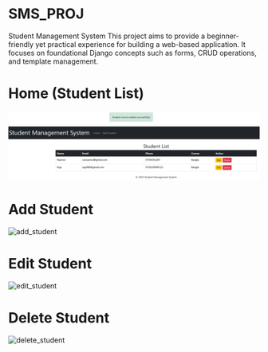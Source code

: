 # SMS_PROJ
Student Management System This project aims to provide a beginner-friendly yet practical experience for building a web-based application. It focuses on foundational Django concepts such as forms, CRUD operations, and template management.

# Home (Student List)
![home](https://github.com/csenazmul/SMS_PROJ/blob/d6e5d8af38a47209166d75b0f7896cb544d39b8d/details_scr/home.png)

# Add Student
![add_student]()

# Edit Student
![edit_student]()

# Delete Student
![delete_student]()